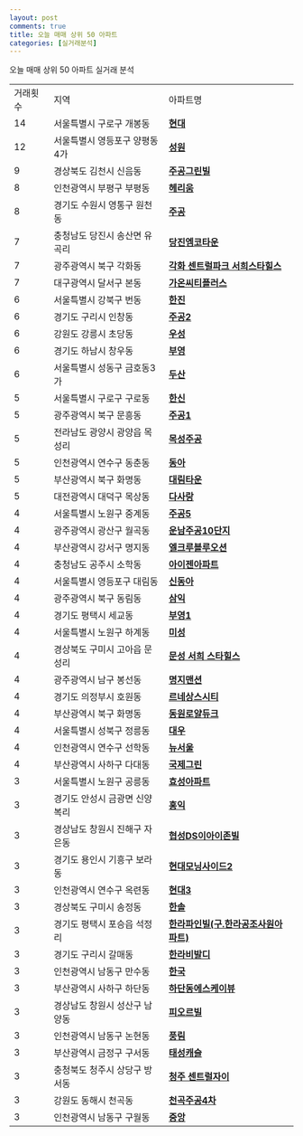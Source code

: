 ```yaml
---
layout: post
comments: true
title: 오늘 매매 상위 50 아파트
categories: [실거래분석]
---
```


오늘 매매 상위 50 아파트 실거래 분석

<table>
  <tr>
    <td>거래횟수</td>
    <td>지역</td>
    <td>아파트명</td>
  </tr>

  <tr>
    <td>14</td>
    <td>서울특별시 구로구 개봉동</td>
    <td colspan="4" style="font-weight: bold;"><a href="https://search.naver.com/search.naver?query=개봉동 현대">현대</a></td>
  </tr>

  <tr>
    <td>12</td>
    <td>서울특별시 영등포구 양평동4가</td>
    <td colspan="4" style="font-weight: bold;"><a href="https://search.naver.com/search.naver?query=양평동4가 성원">성원</a></td>
  </tr>

  <tr>
    <td>9</td>
    <td>경상북도 김천시 신음동</td>
    <td colspan="4" style="font-weight: bold;"><a href="https://search.naver.com/search.naver?query=신음동 주공그린빌">주공그린빌</a></td>
  </tr>

  <tr>
    <td>8</td>
    <td>인천광역시 부평구 부평동</td>
    <td colspan="4" style="font-weight: bold;"><a href="https://search.naver.com/search.naver?query=부평동 헤리움">헤리움</a></td>
  </tr>

  <tr>
    <td>8</td>
    <td>경기도 수원시 영통구 원천동</td>
    <td colspan="4" style="font-weight: bold;"><a href="https://search.naver.com/search.naver?query=원천동 주공">주공</a></td>
  </tr>

  <tr>
    <td>7</td>
    <td>충청남도 당진시 송산면 유곡리</td>
    <td colspan="4" style="font-weight: bold;"><a href="https://search.naver.com/search.naver?query=송산면 유곡리 당진엠코타운">당진엠코타운</a></td>
  </tr>

  <tr>
    <td>7</td>
    <td>광주광역시 북구 각화동</td>
    <td colspan="4" style="font-weight: bold;"><a href="https://search.naver.com/search.naver?query=각화동 각화 센트럴파크 서희스타힐스">각화 센트럴파크 서희스타힐스</a></td>
  </tr>

  <tr>
    <td>7</td>
    <td>대구광역시 달서구 본동</td>
    <td colspan="4" style="font-weight: bold;"><a href="https://search.naver.com/search.naver?query=본동 가온씨티플러스">가온씨티플러스</a></td>
  </tr>

  <tr>
    <td>6</td>
    <td>서울특별시 강북구 번동</td>
    <td colspan="4" style="font-weight: bold;"><a href="https://search.naver.com/search.naver?query=번동 한진">한진</a></td>
  </tr>

  <tr>
    <td>6</td>
    <td>경기도 구리시 인창동</td>
    <td colspan="4" style="font-weight: bold;"><a href="https://search.naver.com/search.naver?query=인창동 주공2">주공2</a></td>
  </tr>

  <tr>
    <td>6</td>
    <td>강원도 강릉시 초당동</td>
    <td colspan="4" style="font-weight: bold;"><a href="https://search.naver.com/search.naver?query=초당동 우성">우성</a></td>
  </tr>

  <tr>
    <td>6</td>
    <td>경기도 하남시 창우동</td>
    <td colspan="4" style="font-weight: bold;"><a href="https://search.naver.com/search.naver?query=창우동 부영">부영</a></td>
  </tr>

  <tr>
    <td>6</td>
    <td>서울특별시 성동구 금호동3가</td>
    <td colspan="4" style="font-weight: bold;"><a href="https://search.naver.com/search.naver?query=금호동3가 두산">두산</a></td>
  </tr>

  <tr>
    <td>5</td>
    <td>서울특별시 구로구 구로동</td>
    <td colspan="4" style="font-weight: bold;"><a href="https://search.naver.com/search.naver?query=구로동 한신">한신</a></td>
  </tr>

  <tr>
    <td>5</td>
    <td>광주광역시 북구 문흥동</td>
    <td colspan="4" style="font-weight: bold;"><a href="https://search.naver.com/search.naver?query=문흥동 주공1">주공1</a></td>
  </tr>

  <tr>
    <td>5</td>
    <td>전라남도 광양시 광양읍 목성리</td>
    <td colspan="4" style="font-weight: bold;"><a href="https://search.naver.com/search.naver?query=광양읍 목성리 목성주공">목성주공</a></td>
  </tr>

  <tr>
    <td>5</td>
    <td>인천광역시 연수구 동춘동</td>
    <td colspan="4" style="font-weight: bold;"><a href="https://search.naver.com/search.naver?query=동춘동 동아">동아</a></td>
  </tr>

  <tr>
    <td>5</td>
    <td>부산광역시 북구 화명동</td>
    <td colspan="4" style="font-weight: bold;"><a href="https://search.naver.com/search.naver?query=화명동 대림타운">대림타운</a></td>
  </tr>

  <tr>
    <td>5</td>
    <td>대전광역시 대덕구 목상동</td>
    <td colspan="4" style="font-weight: bold;"><a href="https://search.naver.com/search.naver?query=목상동 다사랑">다사랑</a></td>
  </tr>

  <tr>
    <td>4</td>
    <td>서울특별시 노원구 중계동</td>
    <td colspan="4" style="font-weight: bold;"><a href="https://search.naver.com/search.naver?query=중계동 주공5">주공5</a></td>
  </tr>

  <tr>
    <td>4</td>
    <td>광주광역시 광산구 월곡동</td>
    <td colspan="4" style="font-weight: bold;"><a href="https://search.naver.com/search.naver?query=월곡동 운남주공10단지">운남주공10단지</a></td>
  </tr>

  <tr>
    <td>4</td>
    <td>부산광역시 강서구 명지동</td>
    <td colspan="4" style="font-weight: bold;"><a href="https://search.naver.com/search.naver?query=명지동 엘크루블루오션">엘크루블루오션</a></td>
  </tr>

  <tr>
    <td>4</td>
    <td>충청남도 공주시 소학동</td>
    <td colspan="4" style="font-weight: bold;"><a href="https://search.naver.com/search.naver?query=소학동 아이젠아파트">아이젠아파트</a></td>
  </tr>

  <tr>
    <td>4</td>
    <td>서울특별시 영등포구 대림동</td>
    <td colspan="4" style="font-weight: bold;"><a href="https://search.naver.com/search.naver?query=대림동 신동아">신동아</a></td>
  </tr>

  <tr>
    <td>4</td>
    <td>광주광역시 북구 동림동</td>
    <td colspan="4" style="font-weight: bold;"><a href="https://search.naver.com/search.naver?query=동림동 삼익">삼익</a></td>
  </tr>

  <tr>
    <td>4</td>
    <td>경기도 평택시 세교동</td>
    <td colspan="4" style="font-weight: bold;"><a href="https://search.naver.com/search.naver?query=세교동 부영1">부영1</a></td>
  </tr>

  <tr>
    <td>4</td>
    <td>서울특별시 노원구 하계동</td>
    <td colspan="4" style="font-weight: bold;"><a href="https://search.naver.com/search.naver?query=하계동 미성">미성</a></td>
  </tr>

  <tr>
    <td>4</td>
    <td>경상북도 구미시 고아읍 문성리</td>
    <td colspan="4" style="font-weight: bold;"><a href="https://search.naver.com/search.naver?query=고아읍 문성리 문성 서희 스타힐스">문성 서희 스타힐스</a></td>
  </tr>

  <tr>
    <td>4</td>
    <td>광주광역시 남구 봉선동</td>
    <td colspan="4" style="font-weight: bold;"><a href="https://search.naver.com/search.naver?query=봉선동 명지맨션">명지맨션</a></td>
  </tr>

  <tr>
    <td>4</td>
    <td>경기도 의정부시 호원동</td>
    <td colspan="4" style="font-weight: bold;"><a href="https://search.naver.com/search.naver?query=호원동 르네상스시티">르네상스시티</a></td>
  </tr>

  <tr>
    <td>4</td>
    <td>부산광역시 북구 화명동</td>
    <td colspan="4" style="font-weight: bold;"><a href="https://search.naver.com/search.naver?query=화명동 동원로얄듀크">동원로얄듀크</a></td>
  </tr>

  <tr>
    <td>4</td>
    <td>서울특별시 성북구 정릉동</td>
    <td colspan="4" style="font-weight: bold;"><a href="https://search.naver.com/search.naver?query=정릉동 대우">대우</a></td>
  </tr>

  <tr>
    <td>4</td>
    <td>인천광역시 연수구 선학동</td>
    <td colspan="4" style="font-weight: bold;"><a href="https://search.naver.com/search.naver?query=선학동 뉴서울">뉴서울</a></td>
  </tr>

  <tr>
    <td>4</td>
    <td>부산광역시 사하구 다대동</td>
    <td colspan="4" style="font-weight: bold;"><a href="https://search.naver.com/search.naver?query=다대동 국제그린">국제그린</a></td>
  </tr>

  <tr>
    <td>3</td>
    <td>서울특별시 노원구 공릉동</td>
    <td colspan="4" style="font-weight: bold;"><a href="https://search.naver.com/search.naver?query=공릉동 효성아파트">효성아파트</a></td>
  </tr>

  <tr>
    <td>3</td>
    <td>경기도 안성시 금광면 신양복리</td>
    <td colspan="4" style="font-weight: bold;"><a href="https://search.naver.com/search.naver?query=금광면 신양복리 홍익">홍익</a></td>
  </tr>

  <tr>
    <td>3</td>
    <td>경상남도 창원시 진해구 자은동</td>
    <td colspan="4" style="font-weight: bold;"><a href="https://search.naver.com/search.naver?query=자은동 협성DS이아이존빌">협성DS이아이존빌</a></td>
  </tr>

  <tr>
    <td>3</td>
    <td>경기도 용인시 기흥구 보라동</td>
    <td colspan="4" style="font-weight: bold;"><a href="https://search.naver.com/search.naver?query=보라동 현대모닝사이드2">현대모닝사이드2</a></td>
  </tr>

  <tr>
    <td>3</td>
    <td>인천광역시 연수구 옥련동</td>
    <td colspan="4" style="font-weight: bold;"><a href="https://search.naver.com/search.naver?query=옥련동 현대3">현대3</a></td>
  </tr>

  <tr>
    <td>3</td>
    <td>경상북도 구미시 송정동</td>
    <td colspan="4" style="font-weight: bold;"><a href="https://search.naver.com/search.naver?query=송정동 한솔">한솔</a></td>
  </tr>

  <tr>
    <td>3</td>
    <td>경기도 평택시 포승읍 석정리</td>
    <td colspan="4" style="font-weight: bold;"><a href="https://search.naver.com/search.naver?query=포승읍 석정리 한라파인빌(구.한라공조사원아파트)">한라파인빌(구.한라공조사원아파트)</a></td>
  </tr>

  <tr>
    <td>3</td>
    <td>경기도 구리시 갈매동</td>
    <td colspan="4" style="font-weight: bold;"><a href="https://search.naver.com/search.naver?query=갈매동 한라비발디">한라비발디</a></td>
  </tr>

  <tr>
    <td>3</td>
    <td>인천광역시 남동구 만수동</td>
    <td colspan="4" style="font-weight: bold;"><a href="https://search.naver.com/search.naver?query=만수동 한국">한국</a></td>
  </tr>

  <tr>
    <td>3</td>
    <td>부산광역시 사하구 하단동</td>
    <td colspan="4" style="font-weight: bold;"><a href="https://search.naver.com/search.naver?query=하단동 하단동에스케이뷰">하단동에스케이뷰</a></td>
  </tr>

  <tr>
    <td>3</td>
    <td>경상남도 창원시 성산구 남양동</td>
    <td colspan="4" style="font-weight: bold;"><a href="https://search.naver.com/search.naver?query=남양동 피오르빌">피오르빌</a></td>
  </tr>

  <tr>
    <td>3</td>
    <td>인천광역시 남동구 논현동</td>
    <td colspan="4" style="font-weight: bold;"><a href="https://search.naver.com/search.naver?query=논현동 풍림">풍림</a></td>
  </tr>

  <tr>
    <td>3</td>
    <td>부산광역시 금정구 구서동</td>
    <td colspan="4" style="font-weight: bold;"><a href="https://search.naver.com/search.naver?query=구서동 태성캐슬">태성캐슬</a></td>
  </tr>

  <tr>
    <td>3</td>
    <td>충청북도 청주시 상당구 방서동</td>
    <td colspan="4" style="font-weight: bold;"><a href="https://search.naver.com/search.naver?query=방서동 청주 센트럴자이">청주 센트럴자이</a></td>
  </tr>

  <tr>
    <td>3</td>
    <td>강원도 동해시 천곡동</td>
    <td colspan="4" style="font-weight: bold;"><a href="https://search.naver.com/search.naver?query=천곡동 천곡주공4차">천곡주공4차</a></td>
  </tr>

  <tr>
    <td>3</td>
    <td>인천광역시 남동구 구월동</td>
    <td colspan="4" style="font-weight: bold;"><a href="https://search.naver.com/search.naver?query=구월동 중앙">중앙</a></td>
  </tr>

</table>
